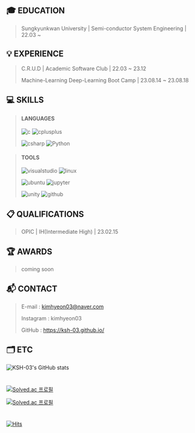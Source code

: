 ## 🎓 EDUCATION
> Sungkyunkwan University | Semi-conductor System Engineering | 22.03 ~

## 💡 EXPERIENCE
> C.R.U.D | Academic Software Club | 22.03 ~ 23.12
> 
> Machine-Learning Deep-Learning Boot Camp | 23.08.14 ~ 23.08.18

## 💻 SKILLS
> #### LANGUAGES
>
> <img alt="c" src ="https://img.shields.io/badge/c-A8B9CC.svg?&style=for-the-badge&logo=c&logoColor=white"/> <img alt="cplusplus" src ="https://img.shields.io/badge/cplusplus-00599C.svg?&style=for-the-badge&logo=cplusplus&logoColor=white"/>
>
> <img alt="csharp" src ="https://img.shields.io/badge/csharp-512BD4.svg?&style=for-the-badge&logo=csharp&logoColor=white"/> <img alt="Python" src ="https://img.shields.io/badge/Python-3776AB.svg?&style=for-the-badge&logo=Python&logoColor=white"/>

> #### TOOLS
>
> <img alt="visualstudio" src ="https://img.shields.io/badge/visualstudio-5C2D91.svg?&style=for-the-badge&logo=visualstudio&logoColor=white"/> <img alt="linux" src ="https://img.shields.io/badge/linux-FCC624.svg?&style=for-the-badge&logo=linux&logoColor=white"/>
>
> <img alt="ubuntu" src ="https://img.shields.io/badge/ubuntu-E95420.svg?&style=for-the-badge&logo=ubuntu&logoColor=white"/> <img alt="jupyter" src ="https://img.shields.io/badge/jupyter-F37626.svg?&style=for-the-badge&logo=jupyter&logoColor=white"/>
>
> <img alt="unity" src ="https://img.shields.io/badge/unity-000000.svg?&style=for-the-badge&logo=unity&logoColor=white"/> <img alt="github" src ="https://img.shields.io/badge/github-181717.svg?&style=for-the-badge&logo=github&logoColor=white"/>

## 📋 QUALIFICATIONS
> OPIC | IH(Intermediate High) | 23.02.15

## 🏆 AWARDS
> coming soon

## 📬 CONTACT
> E-mail : kimhyeon03@naver.com
>
> Instagram : kimhyeon03
>
> GitHub : https://ksh-03.github.io/

## 🗂️ ETC
![KSH-03's GitHub stats](https://github-readme-stats.vercel.app/api?username=KSH-03&include_all_commits=true&show_icons=true&theme=radical&count_private=ture)

#
[![Solved.ac
프로필](http://mazassumnida.wtf/api/v2/generate_badge?boj=kimhyeon03)](https://solved.ac/kimhyeon03)

[![Solved.ac
프로필](http://mazassumnida.wtf/api/mini/generate_badge?boj=kimhyeon03)](https://solved.ac/kimhyeon03)


# 
[![Hits](https://hits.seeyoufarm.com/api/count/incr/badge.svg?url=https%3A%2F%2Fgithub.com%2FKSH-03&count_bg=%237B77CD&title_bg=%23555555&icon=opsgenie.svg&icon_color=%23E7E7E7&title=Visits&edge_flat=false)](https://hits.seeyoufarm.com)

<!---
- How to write in Markdown form?
https://gist.github.com/ihoneymon/652be052a0727ad59601

- How to make a badge?
<img alt="Python" src ="https://img.shields.io/badge/기술명-원하는색상코드.svg?&style=for-the-badge&logo=로고명&logoColor=로고색상"/>

- How to get badge info?
https://simpleicons.org

- How to use imoji?
press 'win'+'.'
--->
<!---
KSH-03/KSH-03 is a ✨ special ✨ repository because its `README.md` (this file) appears on your GitHub profile.
You can click the Preview link to take a look at your changes.
--->

